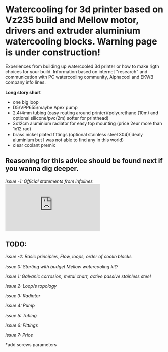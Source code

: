 # Watercooling for 3d printer based on Vz235 build and Mellow motor, drivers and extruder aluminium watercooling blocks. Warning page is under construction!

Experiences from building up watercooled 3d printer or how to make rigth choices for your build. Information based on internet "research" and communication with PC watercooling community, Alphacool and EKWB company info lines.

**Long story short** 

- one big loop
- D5/VPP655/maybe Apex pump
- 2.4/4mm tubing (easy routing around printer)(polyurethane (10m) and optional silicone/pvc(2m) softer for printhead)
- 3x12cm aluminium radiator for easy top mounting (price 2eur more than 1x12 rad)
- brass nickel plated fittings (optional stainless steel 304)(idealy aluminium but I was not able to find any in this world) 
- clear coolant premix


##  Reasoning for this advice should be found next if you wanna dig deeper.


*issue -1: Official statements from infolines* [![[File](/research info gathered/README.md)](https://github.com/lukascechovic/watercooling/blob/main/research%20info%20gathered/README.md)](https://github.com/lukascechovic/watercooling/blob/main/research%20info%20gathered/README.md)

## TODO:

*issue -2: Basic principles, Flow, loops, order of coolin blocks*

*issue 0: Starting with budget Mellow watercooling kit?*

*issue 1: Galvanic corrosion, metal chart, active passive stainless steel*

*issue 2: Loop/s topology*

*issue 3: Radiator*

*issue 4: Pump*

*issue 5: Tubing*

*issue 6: Fittings*

*issue 7: Price*

*add screws parameters


